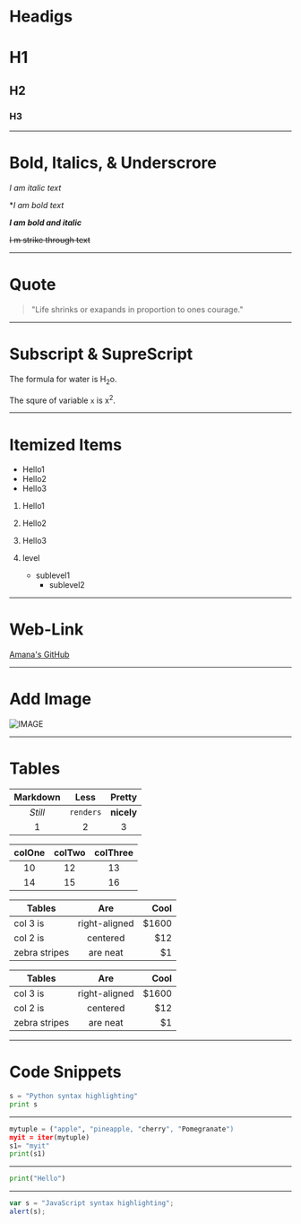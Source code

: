 # Headigs

# H1
## H2
### H3

***

# Bold, Italics, & Underscrore

*I am italic text*

**I am bold text*

**_I am bold and italic_**

~~I m strike through text~~

***

# Quote

> "Life shrinks or exapands in proportion to ones courage."

***

# Subscript & SupreScript

The formula for water is H<sub>2</sub>o.

The squre of variable ```x``` is x<sup>2</sup>.

***

# Itemized Items

* Hello1
* Hello2
* Hello3

1. Hello1
2. Hello2
3. Hello3

1. level
   - sublevel1
     - sublevel2
     
***

# Web-Link

[Amana's GitHub](https://github.com/amanaarshad)

***

# Add Image

![IMAGE](https://myoctocat.com/assets/images/base-octocat.svg)

***

# Tables

|Markdown |   Less    | Pretty |
|:---:    |    :---:  | :---:  |
|*Still*  | `renders` | **nicely**|
|   1     |   2       | 3         |


|colOne | colTwo | colThree|
|:---:  |:---:   |:---:    |
|10     |      12|    13   |
|14     |      15|    16   |


| Tables        | Are           | Cool  |
| ---           |:---:          | ---:  |
| col 3 is      | right-aligned | $1600 |
| col 2 is      | centered      |   $12 |
| zebra stripes | are neat      |    $1 |


| Tables        | Are           | Cool  |
| ------------- |:-------------:| -----:|
| col 3 is      | right-aligned | $1600 |
| col 2 is      | centered      |   $12 |
| zebra stripes | are neat      |    $1 |

***

# Code Snippets

```python
s = "Python syntax highlighting"
print s
```

***

```Python
mytuple = ("apple", "pineapple, "cherry", "Pomegranate")
myit = iter(mytuple)
s1= "myit"
print(s1)
```

***

```python
print("Hello")
```
***

```javascript
var s = "JavaScript syntax highlighting";
alert(s);
```
